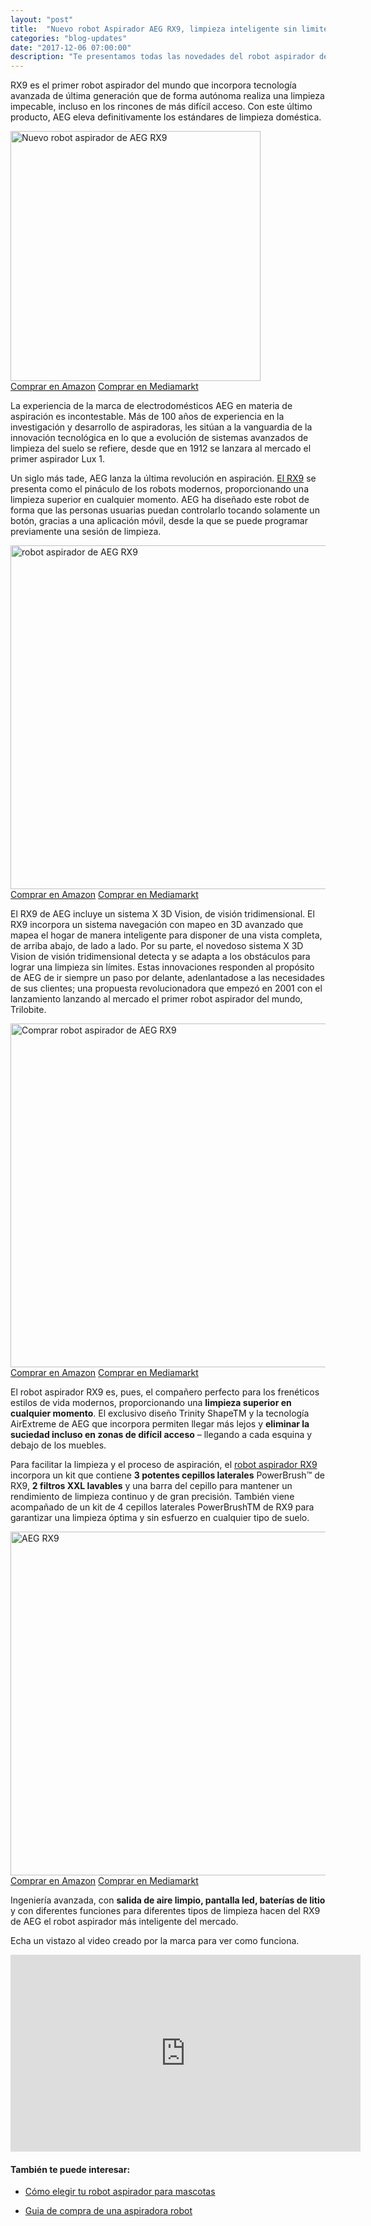 ```yaml
---
layout: "post"
title:  "Nuevo robot Aspirador AEG RX9, limpieza inteligente sin limites"
categories: "blog-updates"
date: "2017-12-06 07:00:00"
description: "Te presentamos todas las novedades del robot aspirador de RX9 de AEG"
---
```


RX9 es el primer robot aspirador del mundo que incorpora tecnología avanzada de última generación que de forma autónoma realiza una limpieza impecable, incluso en los rincones de más difícil acceso. Con este último producto, AEG eleva definitivamente los estándares de limpieza doméstica.

<div class="text-center">
  <img src="{{ site.url }}/assets/img/aegrx9/170410_AEG_Osiris_rx9_X-3Dvision_3Q.jpg" width="400" height="auto" alt="Nuevo robot aspirador de AEG RX9">
</div>
<div class="text-center">
  <a class="button" href="https://www.amazon.es/AEG-RX9-aspirador-triangular-especial/dp/B0748LKTH1/ref=as_li_ss_tl?ie=UTF8&qid=1512385719&sr=8-1&keywords=rx9&linkCode=ll1&tag=lasaspirad-21&linkId=c5d9763fbf1ed25a693a0d35de9cf22c">Comprar en Amazon</a>
  <a class="button-ebay" href="https://tiendas.mediamarkt.es/p/robot-aspirador-aeg-rx9-1-ibm-azul-carga-1374761">Comprar en Mediamarkt</a>
</div>

La experiencia de la marca de electrodomésticos AEG en materia de aspiración es incontestable. Más de 100 años de experiencia en la investigación y desarrollo de aspiradoras, les sitúan a la vanguardia de la innovación tecnológica en lo que a evolución de sistemas avanzados de limpieza del suelo se refiere, desde que en 1912 se lanzara al mercado el primer aspirador Lux 1.

Un siglo más tade, AEG lanza la última revolución en aspiración. [El RX9](https://www.amazon.es/AEG-RX9-aspirador-triangular-especial/dp/B0748LKTH1/ref=as_li_ss_tl?ie=UTF8&qid=1512385719&sr=8-1&keywords=rx9&linkCode=ll1&tag=lasaspirad-21&linkId=c5d9763fbf1ed25a693a0d35de9cf22c) se presenta como el pináculo de los robots modernos, proporcionando una limpieza superior en cualquier momento. AEG ha diseñado este robot de forma que las personas usuarias puedan controlarlo tocando solamente un botón, gracias a una aplicación móvil, desde la que se puede programar previamente una sesión de limpieza.

<div class="text-center">
  <img src="{{ site.url }}/assets/img/aegrx9/170410_AEG_Osiris_rx9_X-3Dvision_MobileApp.jpg" width="550" height="auto" alt="robot aspirador de AEG RX9">
</div>
<div class="text-center">
  <a class="button" href="https://www.amazon.es/AEG-RX9-aspirador-triangular-especial/dp/B0748LKTH1/ref=as_li_ss_tl?ie=UTF8&qid=1512385719&sr=8-1&keywords=rx9&linkCode=ll1&tag=lasaspirad-21&linkId=c5d9763fbf1ed25a693a0d35de9cf22c">Comprar en Amazon</a>
  <a class="button-ebay" href="https://tiendas.mediamarkt.es/p/robot-aspirador-aeg-rx9-1-ibm-azul-carga-1374761">Comprar en Mediamarkt</a>
</div>

El RX9 de AEG incluye un sistema X 3D Vision, de visión tridimensional. El RX9 incorpora un sistema navegación con mapeo en 3D avanzado que mapea el hogar de manera inteligente para disponer de una vista completa, de arriba abajo, de lado a lado. Por su parte, el novedoso sistema X 3D Vision de visión tridimensional detecta y se adapta a los obstáculos para lograr una limpieza sin límites.
Estas innovaciones responden al propósito de AEG de ir siempre un paso por delante, adenlantadose a las necesidades de sus clientes; una propuesta revolucionadora que empezó en 2001 con el lanzamiento lanzando al mercado el primer robot aspirador del mundo, Trilobite.

<div class="text-center">
  <img src="{{ site.url }}/assets/img/aegrx9/170410_AEG_Osiris_rx9_X-3Dvision_Mapping.jpg" width="550" height="auto" alt="Comprar robot aspirador de AEG RX9">
</div>
<div class="text-center">
  <a class="button" href="https://www.amazon.es/AEG-RX9-aspirador-triangular-especial/dp/B0748LKTH1/ref=as_li_ss_tl?ie=UTF8&qid=1512385719&sr=8-1&keywords=rx9&linkCode=ll1&tag=lasaspirad-21&linkId=c5d9763fbf1ed25a693a0d35de9cf22c">Comprar en Amazon</a>
  <a class="button-ebay" href="https://tiendas.mediamarkt.es/p/robot-aspirador-aeg-rx9-1-ibm-azul-carga-1374761">Comprar en Mediamarkt</a>
</div>

El robot aspirador RX9 es, pues, el compañero perfecto para los frenéticos estilos de vida modernos, proporcionando una **limpieza superior en cualquier momento**. El exclusivo diseño Trinity ShapeTM y la tecnología AirExtreme de AEG que incorpora permiten llegar más lejos y **eliminar la suciedad incluso en zonas de difícil acceso** – llegando a cada esquina y debajo de los muebles.

Para facilitar la limpieza y el proceso de aspiración, el [robot aspirador RX9](https://www.amazon.es/AEG-RX9-aspirador-triangular-especial/dp/B0748LKTH1/ref=as_li_ss_tl?ie=UTF8&qid=1512385719&sr=8-1&keywords=rx9&linkCode=ll1&tag=lasaspirad-21&linkId=c5d9763fbf1ed25a693a0d35de9cf22c) incorpora un kit que contiene **3 potentes cepillos laterales** PowerBrush™ de RX9, **2 filtros XXL lavables** y una barra del cepillo para mantener un rendimiento de limpieza continuo y de gran precisión. También viene acompañado de un kit de 4 cepillos laterales PowerBrushTM de RX9 para garantizar una limpieza óptima y sin esfuerzo en cualquier tipo de suelo.

<div class="text-center">
  <img src="{{ site.url }}/assets/img/aegrx9/170410_AEG_Osiris_rx9_X-3Dvision_Corner.jpg" width="550" height="auto" alt="AEG RX9">
</div>
<div class="text-center">
  <a class="button" href="https://www.amazon.es/AEG-RX9-aspirador-triangular-especial/dp/B0748LKTH1/ref=as_li_ss_tl?ie=UTF8&qid=1512385719&sr=8-1&keywords=rx9&linkCode=ll1&tag=lasaspirad-21&linkId=c5d9763fbf1ed25a693a0d35de9cf22c">Comprar en Amazon</a>
  <a class="button-ebay" href="https://tiendas.mediamarkt.es/p/robot-aspirador-aeg-rx9-1-ibm-azul-carga-1374761">Comprar en Mediamarkt</a>
</div>

Ingeniería avanzada, con **salida de aire limpio, pantalla led, baterías de litio** y con diferentes funciones para diferentes tipos de limpieza hacen del RX9 de AEG el robot aspirador más inteligente del mercado.

Echa un vistazo al video creado por la marca para ver como funciona.

<div class="flex-video">
  <iframe width="560" height="315" src="https://www.youtube.com/embed/O1TPigDxK3c" frameborder="0" gesture="media" allow="encrypted-media" allowfullscreen></iframe>
</div>

#### También te puede interesar:

- [Cómo elegir tu robot aspirador para mascotas](http://www.lasaspiradoras.com/blog-updates/2017/02/05/como-elegir-tu-robot-aspirador-para-mascotas.html)

- [Guia de compra de una aspiradora robot](http://www.lasaspiradoras.com/blog-updates/2016/12/23/Guia-de-compra-de-una-aspiradora-robot.html)
